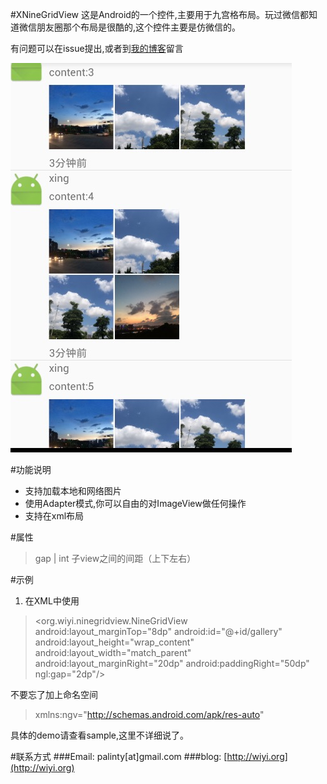 #XNineGridView
这是Android的一个控件,主要用于九宫格布局。玩过微信都知道微信朋友圈那个布局是很酷的,这个控件主要是仿微信的。

有问题可以在issue提出,或者到[我的博客](http://wiyi.org)留言

![demo示例](./screenhost-1.png)

#功能说明

* 支持加载本地和网络图片
* 使用Adapter模式,你可以自由的对ImageView做任何操作
* 支持在xml布局

#属性
>gap | int  子view之间的间距（上下左右）

#示例
1. 在XML中使用

>\<org.wiyi.ninegridview.NineGridView
>	 android:layout_marginTop="8dp"
>     android:id="@+id/gallery"
>     android:layout\_height="wrap_content"
>     android:layout\_width="match_parent"
>     android:layout\_marginRight="20dp"
>     android:paddingRight="50dp"
>     ngl:gap="2dp"/>

不要忘了加上命名空间
>xmlns:ngv="http://schemas.android.com/apk/res-auto"

具体的demo请查看sample,这里不详细说了。

#联系方式
###Email: palinty[at]gmail.com
###blog: [http://wiyi.org](http://wiyi.org)
